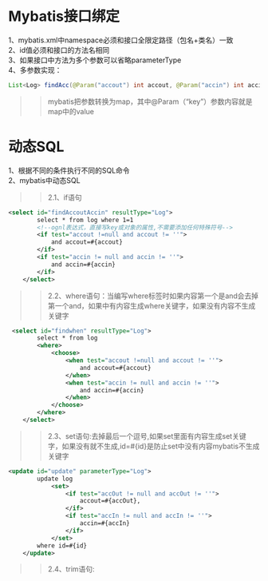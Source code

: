 Mybatis接口绑定
==============
1、mybatis.xml中namespace必须和接口全限定路径（包名+类名）一致<br>
2、id值必须和接口的方法名相同<br>
3、如果接口中方法为多个参数可以省略parameterType<br>
4、多参数实现：
```java
List<Log> findAcc(@Param("accout") int accout, @Param("accin") int accin);
```
>>mybatis把参数转换为map，其中@Param（“key”）参数内容就是map中的value<br>


动态SQL
======
1、根据不同的条件执行不同的SQL命令<br>
2、mybatis中动态SQL<br>
>>2.1、if语句<br>
```xml
<select id="findAccoutAccin" resultType="Log">
        select * from log where 1=1
        <!--ognl表达式，直接写key或对象的属性,不需要添加任何特殊符号-->
        <if test="accout !=null and accout != ''">
            and accout=#{accout}
        </if>
        <if test="accin != null and accin != ''">
            and accin=#{accin}
        </if>
    </select>
```
>>2.2、where语句：当编写where标签时如果内容第一个是and会去掉第一个and，如果<where>中有内容生成where关键字，如果没有内容不生成关键字<br>
```xml
 <select id="findwhen" resultType="Log">
        select * from log
        <where>
            <choose>
                <when test="accout !=null and accout != ''">
                    and accout=#{accout}
                </when>
                <when test="accin != null and accin != ''">
                    and accin=#{accin}
                </when>
            </choose>
        </where>
    </select>
```
>>2.3、set语句:去掉最后一个逗号,如果set里面有内容生成set关键字，如果没有就不生成,id=#{id}是防止set中没有内容mybatis不生成关键字
```xml
<update id="update" parameterType="Log">
        update log
            <set>
                <if test="accOut != null and accOut != ''">
                    accout=#{accOut},
                </if>
                <if test="accIn != null and accIn != ''">
                    accin=#{accIn}
                </if>
            </set>
        where id=#{id}
    </update>
```
>>2.4、trim语句: